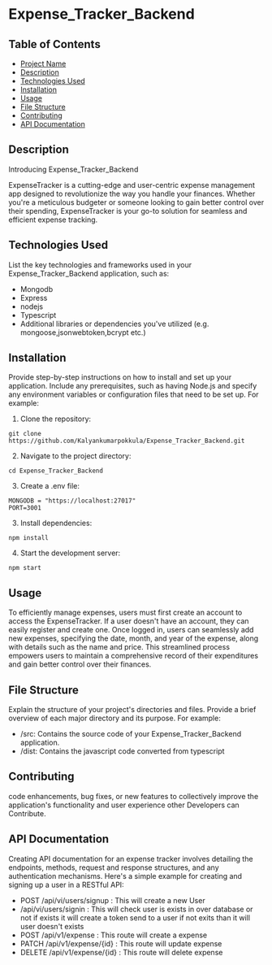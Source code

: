 # Expense_Tracker_Backend

## Table of Contents

- [Project Name](#project-name)
- [Description](#description)
- [Technologies Used](#technologies-used)
- [Installation](#installation)
- [Usage](#usage)
- [File Structure](#file-structure)
- [Contributing](#contributing)
- [API Documentation](#api-documentation)

## Description

Introducing Expense_Tracker_Backend

ExpenseTracker is a cutting-edge and user-centric expense management app designed to revolutionize the way you handle your finances. Whether you're a meticulous budgeter or someone looking to gain better control over their spending, ExpenseTracker is your go-to solution for seamless and efficient expense tracking.

## Technologies Used

List the key technologies and frameworks used in your Expense_Tracker_Backend application, such as:

- Mongodb
- Express
- nodejs
- Typescript
- Additional libraries or dependencies you've utilized (e.g. mongoose,jsonwebtoken,bcrypt etc.)

## Installation

Provide step-by-step instructions on how to install and set up your application. Include any prerequisites, such as having Node.js and specify any environment variables or configuration files that need to be set up. For example:

1. Clone the repository:

```
git clone https://github.com/Kalyankumarpokkula/Expense_Tracker_Backend.git
```

2. Navigate to the project directory:

```
cd Expense_Tracker_Backend
```

3. Create a .env file:

```
MONGODB = "https://localhost:27017"
PORT=3001
```

3. Install dependencies:

```
npm install
```

4. Start the development server:

```
npm start
```

## Usage

To efficiently manage expenses, users must first create an account to access the ExpenseTracker. If a user doesn't have an account, they can easily register and create one. Once logged in, users can seamlessly add new expenses, specifying the date, month, and year of the expense, along with details such as the name and price. This streamlined process empowers users to maintain a comprehensive record of their expenditures and gain better control over their finances.

## File Structure

Explain the structure of your project's directories and files. Provide a brief overview of each major directory and its purpose. For example:

- /src: Contains the source code of your Expense_Tracker_Backend application.
- /dist: Contains the javascript code converted from typescript

## Contributing

code enhancements, bug fixes, or new features to collectively improve the application's functionality and user experience other Developers can Contribute.

## API Documentation

Creating API documentation for an expense tracker involves detailing the endpoints, methods, request and response structures, and any authentication mechanisms. Here's a simple example for creating and signing up a user in a RESTful API:

- POST /api/vi/users/signup : This will create a new User
- /api/vi/users/signin : This will check user is exists in over database or not if exists it will create a token send to a user if not exits than it will user doesn't exists
- POST /api/v1/expense : This route will create a expense
- PATCH /api/v1/expense/{id} : This route will update expense
- DELETE /api/v1/expense/{id} : This route will delete expense
